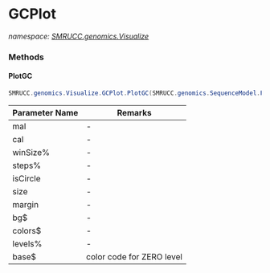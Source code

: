 ﻿# GCPlot
_namespace: [SMRUCC.genomics.Visualize](./index.md)_





### Methods

#### PlotGC
```csharp
SMRUCC.genomics.Visualize.GCPlot.PlotGC(SMRUCC.genomics.SequenceModel.FASTA.FastaFile,SMRUCC.genomics.SequenceModel.NucleotideModels.NucleicAcidStaticsProperty.NtProperty,System.Int32,System.Int32,System.Nullable{System.Boolean},System.Drawing.Size,System.Drawing.Size,System.String,System.String,System.Int32,System.String)
```


|Parameter Name|Remarks|
|--------------|-------|
|mal|-|
|cal|-|
|winSize%|-|
|steps%|-|
|isCircle|-|
|size|-|
|margin|-|
|bg$|-|
|colors$|-|
|levels%|-|
|base$|color code for ZERO level|




